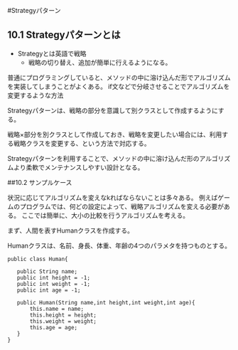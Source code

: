 #Strategyパターン
## 10.1 Strategyパターンとは

- Strategyとは英語で戦略
	- 戦略の切り替え、追加が簡単に行えるようになる。
	

普通にプログラミングしていると、メソッドの中に溶け込んだ形でアルゴリズムを実装してしまうことがよくある。
if文などで分岐させることでアルゴリズムを変更するような方法

Strategyパターンは、戦略の部分を意識して別クラスとして作成するようにする。

戦略×部分を別クラスとして作成しておき、戦略を変更したい場合には、利用する戦略クラスを変更する、という方法で対応する。

 Strategyパターンを利用することで、メソッドの中に溶け込んだ形のアルゴリズムより柔軟でメンテナンスしやすい設計となる。
 
 
 ##10.2 サンプルケース
 
 状況に応じてアルゴリズムを変えなkればならないことは多々ある。
 例えばゲームのプログラムでは、何どの設定によって、戦略アルゴリズムを変える必要がある。
 ここでは簡単に、大小の比較を行うアルゴリズムを考える。
 
 まず、人間を表すHumanクラスを作成する。
 
 Humanクラスは、名前、身長、体重、年齢の4つのパラメタを持つものとする。
 
 
 ```
 public class Human{
 
    public String name;
    public int height = -1;
    public int weight = -1;
    public int age = -1;
 
    public Human(String name,int height,int weight,int age){
        this.name = name;
        this.height = height;
        this.weight = weight;
        this.age = age;
    }
}
 ```
